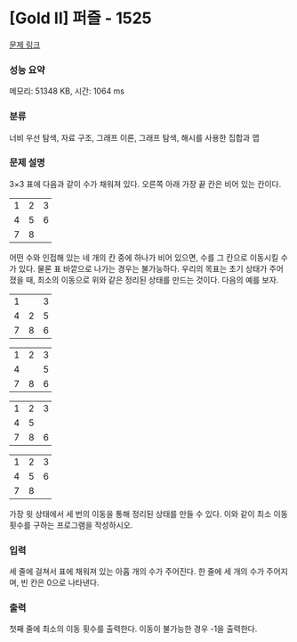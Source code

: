 # [Gold II] 퍼즐 - 1525 

[문제 링크](https://www.acmicpc.net/problem/1525) 

### 성능 요약

메모리: 51348 KB, 시간: 1064 ms

### 분류

너비 우선 탐색, 자료 구조, 그래프 이론, 그래프 탐색, 해시를 사용한 집합과 맵

### 문제 설명

<p>3×3 표에 다음과 같이 수가 채워져 있다. 오른쪽 아래 가장 끝 칸은 비어 있는 칸이다.</p>

<table class="table table-bordered" style="width:15%">
	<tbody>
		<tr>
			<td style="text-align: center;">1</td>
			<td style="text-align: center;">2</td>
			<td style="text-align: center;">3</td>
		</tr>
		<tr>
			<td style="text-align: center;">4</td>
			<td style="text-align: center;">5</td>
			<td style="text-align: center;">6</td>
		</tr>
		<tr>
			<td style="text-align: center;">7</td>
			<td style="text-align: center;">8</td>
			<td style="text-align: center;"> </td>
		</tr>
	</tbody>
</table>

<p>어떤 수와 인접해 있는 네 개의 칸 중에 하나가 비어 있으면, 수를 그 칸으로 이동시킬 수가 있다. 물론 표 바깥으로 나가는 경우는 불가능하다. 우리의 목표는 초기 상태가 주어졌을 때, 최소의 이동으로 위와 같은 정리된 상태를 만드는 것이다. 다음의 예를 보자.</p>

<table class="table table-bordered" style="width:15%">
	<tbody>
		<tr>
			<td style="text-align: center;">1</td>
			<td style="text-align: center;"> </td>
			<td style="text-align: center;">3</td>
		</tr>
		<tr>
			<td style="text-align: center;">4</td>
			<td style="text-align: center;">2</td>
			<td style="text-align: center;">5</td>
		</tr>
		<tr>
			<td style="text-align: center;">7</td>
			<td style="text-align: center;">8</td>
			<td style="text-align: center;">6</td>
		</tr>
	</tbody>
</table>

<table class="table table-bordered" style="width:15%">
	<tbody>
		<tr>
			<td style="text-align: center;">1</td>
			<td style="text-align: center;">2</td>
			<td style="text-align: center;">3</td>
		</tr>
		<tr>
			<td style="text-align: center;">4</td>
			<td style="text-align: center;"> </td>
			<td style="text-align: center;">5</td>
		</tr>
		<tr>
			<td style="text-align: center;">7</td>
			<td style="text-align: center;">8</td>
			<td style="text-align: center;">6</td>
		</tr>
	</tbody>
</table>

<table class="table table-bordered" style="width:15%">
	<tbody>
		<tr>
			<td style="text-align: center;">1</td>
			<td style="text-align: center;">2</td>
			<td style="text-align: center;">3</td>
		</tr>
		<tr>
			<td style="text-align: center;">4</td>
			<td style="text-align: center;">5</td>
			<td style="text-align: center;"> </td>
		</tr>
		<tr>
			<td style="text-align: center;">7</td>
			<td style="text-align: center;">8</td>
			<td style="text-align: center;">6</td>
		</tr>
	</tbody>
</table>

<table class="table table-bordered" style="width:15%">
	<tbody>
		<tr>
			<td style="text-align: center;">1</td>
			<td style="text-align: center;">2</td>
			<td style="text-align: center;">3</td>
		</tr>
		<tr>
			<td style="text-align: center;">4</td>
			<td style="text-align: center;">5</td>
			<td style="text-align: center;">6</td>
		</tr>
		<tr>
			<td style="text-align: center;">7</td>
			<td style="text-align: center;">8</td>
			<td> </td>
		</tr>
	</tbody>
</table>

<p>가장 윗 상태에서 세 번의 이동을 통해 정리된 상태를 만들 수 있다. 이와 같이 최소 이동 횟수를 구하는 프로그램을 작성하시오.</p>

### 입력 

 <p>세 줄에 걸쳐서 표에 채워져 있는 아홉 개의 수가 주어진다. 한 줄에 세 개의 수가 주어지며, 빈 칸은 0으로 나타낸다.</p>

### 출력 

 <p>첫째 줄에 최소의 이동 횟수를 출력한다. 이동이 불가능한 경우 -1을 출력한다.</p>

